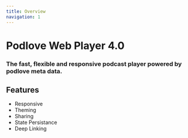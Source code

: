```yaml
---
title: Overview
navigation: 1
---
```


# Podlove Web Player 4.0
### The fast, flexible and responsive podcast player powered by podlove meta data.

<podlove-web-player config="https://forschergeist.de/?podlove_player4=227"/>

## Features

- Responsive
- Theming
- Sharing
- State Persistance
- Deep Linking
